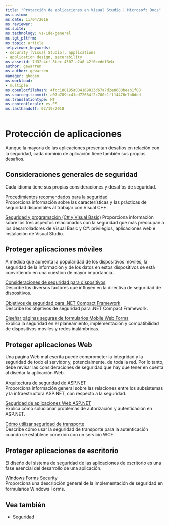 ```yaml
---
title: "Protección de aplicaciones en Visual Studio | Microsoft Docs"
ms.custom: 
ms.date: 11/04/2016
ms.reviewer: 
ms.suite: 
ms.technology: vs-ide-general
ms.tgt_pltfrm: 
ms.topic: article
helpviewer_keywords:
- security [Visual Studio], applications
- application design, securability
ms.assetid: 7d32c4cf-8bec-4307-a2a8-42f0ceddf3eb
author: gewarren
ms.author: gewarren
manager: ghogen
ms.workload:
- multiple
ms.openlocfilehash: 4fcc188195a084169813d67a7d2e8680beab1f08
ms.sourcegitcommit: a07b789cc41ed72664f2c700c1f114476e7b0ddd
ms.translationtype: HT
ms.contentlocale: es-ES
ms.lasthandoff: 02/19/2018
---
```

# <a name="securing-applications"></a>Protección de aplicaciones

Aunque la mayoría de las aplicaciones presentan desafíos en relación con la seguridad, cada dominio de aplicación tiene también sus propios desafíos.  
  
## <a name="general-security-considerations"></a>Consideraciones generales de seguridad  
 Cada idioma tiene sus propias consideraciones y desafíos de seguridad.  
  
 [Procedimientos recomendados para la seguridad](/cpp/top/security-best-practices-for-cpp)  
 Proporciona información sobre las características y las prácticas de seguridad disponibles al trabajar con Visual C++.  
  
 [Seguridad y programación (C# y Visual Basic)](https://msdn.microsoft.com/library/ms233782(v=vs.100).aspx)  
 Proporciona información sobre los tres aspectos relacionados con la seguridad que más preocupan a los desarrolladores de Visual Basic y C#: privilegios, aplicaciones web e instalación de Visual Studio.  
  
## <a name="securing-mobile-applications"></a>Proteger aplicaciones móviles  
 A medida que aumenta la popularidad de los dispositivos móviles, la seguridad de la información y de los datos en estos dispositivos se está convirtiendo en una cuestión de mayor importancia.  
  
 [Consideraciones de seguridad para dispositivos](http://msdn.microsoft.com/45fab484-8718-452e-8210-04fda3c6cb87)  
 Describe los diversos factores que influyen en la directiva de seguridad de dispositivos.  
  
 [Objetivos de seguridad para .NET Compact Framework](http://msdn.microsoft.com/64ac2770-e2bc-40a3-abbf-56c8a2c0e364)  
 Describe los objetivos de seguridad para .NET Compact Framework.  
  
 [Diseñar páginas seguras de formularios Mobile Web Forms](http://msdn.microsoft.com/b69727c1-f81f-4221-a116-8f92f769365f)  
 Explica la seguridad en el planeamiento, implementación y compatibilidad de dispositivos móviles y redes inalámbricas.  
  
## <a name="securing-web-applications"></a>Proteger aplicaciones Web  
 Una página Web mal escrita puede comprometer la integridad y la seguridad de todo el servidor y, potencialmente, de toda la red. Por lo tanto, debe revisar las consideraciones de seguridad que hay que tener en cuenta al diseñar la aplicación Web.  
  
 [Arquitectura de seguridad de ASP.NET](http://msdn.microsoft.com/Library/c34d6f4f-f64d-4697-bd32-02dd2ddf726f)  
 Proporciona información general sobre las relaciones entre los subsistemas y la infraestructura ASP.NET, con respecto a la seguridad.  
  
 [Seguridad de aplicaciones Web ASP.NET](http://msdn.microsoft.com/Library/658d0430-1644-4744-b52d-08b0d6fcacb8)  
 Explica cómo solucionar problemas de autorización y autenticación en ASP.NET.  
  
 [Cómo utilizar seguridad de transporte](http://msdn.microsoft.com/16210e41-5492-4cc8-9002-7366b1fc7297)  
 Describe cómo usar la seguridad de transporte para la autenticación cuando se establece conexión con un servicio WCF.  
  
## <a name="securing-desktop-applications"></a>Proteger aplicaciones de escritorio  
 El diseño del sistema de seguridad de las aplicaciones de escritorio es una fase esencial del desarrollo de una aplicación.  
  
 [Windows Forms Security](/dotnet/framework/winforms/windows-forms-security)  
 Proporciona una descripción general de la implementación de seguridad en formularios Windows Forms.  
  
## <a name="see-also"></a>Vea también

- [Seguridad](../ide/security-in-visual-studio.md)